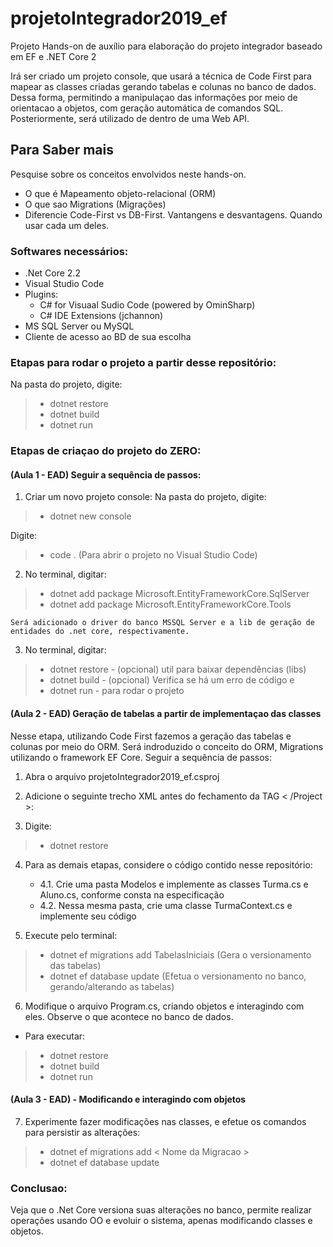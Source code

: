 # projetoIntegrador2019_ef
Projeto Hands-on de auxílio para elaboração do projeto integrador baseado em EF e .NET Core 2

Irá ser criado um projeto console, que usará a técnica de Code First para mapear as classes criadas gerando tabelas e colunas no banco de dados. Dessa forma, permitindo a manipulaçao das informações por meio de orientacao a objetos, com geração automática de comandos SQL.
Posteriormente, será utilizado de dentro de uma Web API.

## Para Saber mais

Pesquise sobre os conceitos envolvidos neste hands-on.

- O que é Mapeamento objeto-relacional (ORM)
- O que sao Migrations (Migrações)
- Diferencie Code-First vs DB-First. Vantangens e desvantagens. Quando usar cada um deles.


### Softwares necessários:
- .Net Core 2.2
- Visual Studio Code
- Plugins:
    - C# for Visuaal Sudio Code (powered by OminSharp)
    - C# IDE Extensions (jchannon)
- MS SQL Server ou MySQL 
- Cliente de acesso ao BD de sua escolha

### Etapas para rodar o projeto a partir desse repositório:

Na pasta do projeto, digite:
>  -  dotnet restore
>  -  dotnet build
>  -  dotnet run


### Etapas de criaçao do projeto do ZERO:

#### (Aula 1 - EAD) Seguir a sequência de passos: 

1. Criar um novo projeto console:
Na pasta do projeto, digite:
> -    dotnet new console

Digite:
> -    code .           (Para abrir o projeto no Visual Studio Code)

2. No terminal, digitar:
> -    dotnet add package Microsoft.EntityFrameworkCore.SqlServer
> -    dotnet add package Microsoft.EntityFrameworkCore.Tools 

    Será adicionado o driver do banco MSSQL Server e a lib de geração de entidades do .net core, respectivamente.

3. No terminal, digitar:
> -    dotnet restore    - (opcional) util para baixar dependências (libs)
> -    dotnet build      - (opcional) Verifica se há um erro de código
e
> -    dotnet run        - para rodar o projeto


#### (Aula 2 - EAD) Geração de tabelas a partir de implementaçao das classes

Nesse etapa, utilizando Code First fazemos a geração das tabelas e colunas por meio do ORM.
Será indroduzido o conceito do ORM, Migrations utilizando o framework EF Core.
Seguir a sequência de passos:

1. Abra o arquivo projetoIntegrador2019_ef.csproj

2. Adicione o seguinte trecho XML antes do fechamento da TAG < /Project >:

> <ItemGroup>
>    <DotNetCliToolReference Include="Microsoft.EntityFrameworkCore.Tools.DotNet" Version="2.0.1" />
> </ItemGroup>

3. Digite:
> -    dotnet restore

4. Para as demais etapas, considere o código contido nesse repositório:
    - 4.1. Crie uma pasta Modelos e implemente as classes Turma.cs e Aluno.cs, conforme consta na especificação
    - 4.2. Nessa mesma pasta, crie uma classe TurmaContext.cs e implemente seu código

5. Execute pelo terminal:
> - dotnet ef migrations add TabelasIniciais    (Gera o versionamento das tabelas)
> - dotnet ef database update                   (Efetua o versionamento no banco, gerando/alterando as tabelas)

6. Modifique o arquivo Program.cs, criando objetos e interagindo com eles. Observe o que acontece no banco de dados.
- Para executar:
>    - dotnet restore
>    - dotnet build
>    - dotnet run

#### (Aula 3 - EAD) - Modificando e interagindo com objetos

7. Experimente fazer modificações nas classes, e efetue os comandos para persistir as alterações:
> - dotnet ef migrations add < Nome da Migracao >
> - dotnet ef database update 

### Conclusao:

Veja que o .Net Core versiona suas alterações no banco, permite realizar operações usando OO e evoluir o sistema, apenas modificando classes e objetos.
